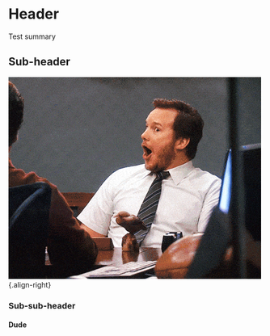 <!-- TITLE: Home -->
<!-- SUBTITLE: A quick summary of Home -->

# Header
Test summary

## Sub-header
![872 Be 169141682245456185396 700 Wa 0](/uploads/872-be-169141682245456185396-700-wa-0.gif "872 Be 169141682245456185396 700 Wa 0"){.align-right}


### Sub-sub-header

#### Dude